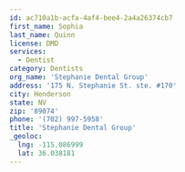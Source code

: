 ```yaml
---
id: ac710a1b-acfa-4af4-bee4-2a4a26374cb7
first_name: Sophia
last_name: Quinn
license: DMD
services:
  - Dentist
category: Dentists
org_name: 'Stephanie Dental Group'
address: '175 N. Stephanie St. ste. #170'
city: Henderson
state: NV
zip: '89074'
phone: '(702) 997-5958'
title: 'Stephanie Dental Group'
_geoloc:
  lng: -115.086999
  lat: 36.038181
---
```

